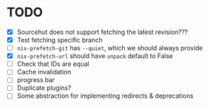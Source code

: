 # TODO

- [x] Sourcehut does not support fetching the latest revision???
- [x] Test fetching specific branch
- [ ] `nix-prefetch-git` has `--quiet`, which we should always provide
- [x] `nix-prefetch-url` should have `unpack` default to False
- [ ] Check that IDs are equal
- [ ] Cache invalidation
- [ ] progress bar
- [ ] Duplicate plugins?
- [ ] Some abstraction for implementing redirects & deprecations
